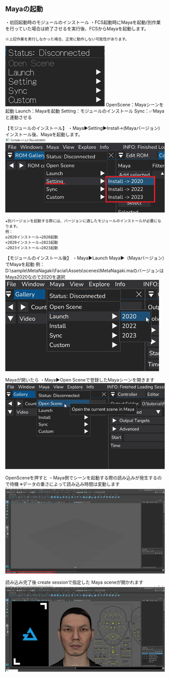 ## Mayaの起動

・初回起動時のモジュールのインストール
・FCS起動時にMayaを起動/別作業を行っていた場合は終了させるを実行後、FCSからMayaを起動します。

```{warning}
※上記作業を実行しなかった場合、正常に動作しない可能性があります。
```

![](images/image28.png)
OpenScene：Mayaシーンを起動
Launch：Mayaを起動
Setting：モジュールのインストール
Sync：✅Mayaと連動させる

【モジュールのインストール】
・Maya▶Setting▶Install→(Mayaバージョン)
インストール後、Mayaを起動します。
![](images/image34.png)

```{note}
★別バージョンを起動する際には、バージョンに適したモジュールのインストールが必要になります。
例：
◎2020インストール→2020起動
×2020インストール→2023起動
⇒2023インストール→2023起動
```


【モジュールのインストール後】
・Maya▶Launch Maya▶（Mayaバージョン）でMayaを起動
例：D:\sample\MetaNagaki\Facial\Assets\scenes\MetaNagaki.maのバージョンはMaya2020なので2020を選択
![](images/image31.png)

Mayaが開いたら
・Maya▶Open Sceneで登録したMayaシーンを開きます
![](images/image32.png)


OpenSceneを押すと
・Maya側でシーンを起動する際の読み込みが発生するので待機
※データの重さによって読み込み時間は変動します
![](images/image40.png)

読み込み完了後
create sessionで指定した Maya sceneが開かれます
![](images/image50.png)

